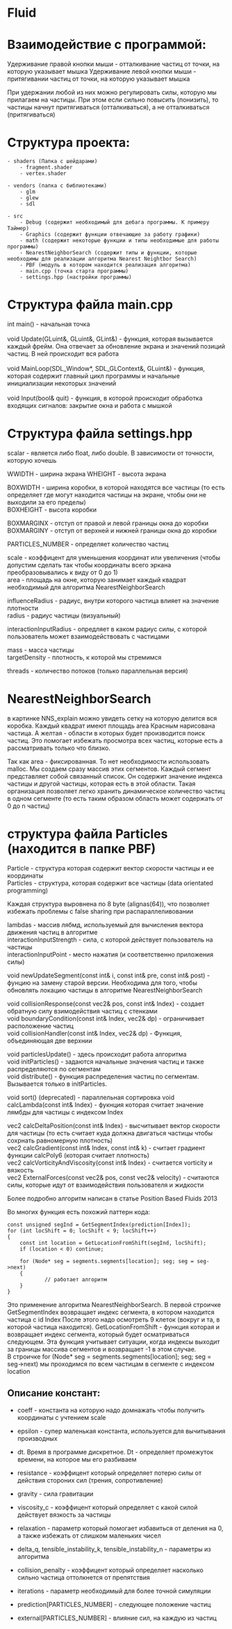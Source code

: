 # Fluid

# Взаимодействие с программой:

Удерживание правой кнопки мыши - отталкивание частиц от точки, на которую указывает мышка
Удерживание левой кнопки мыши - притягивании частиц от точки, на которую указывает мышка

При удержании любой из них можно регулировать силы, которую мы прилагаем на частицы.
При этом если сильно повысить (понизить), то частицы начнут притягиваться (отталкиваться), а не отталкиваться (притягиваться)


# Структура проекта:
    - shaders (Папка с шейдарами)
        - fragment.shader
        - vertex.shader

    - vendors (папка с библиотеками)
        - glm
        - glew
        - sdl
        
    - src
        - Debug (содержит необходимый для дебага программы. К примеру Таймер)
        - Graphics (содержит функции отвечающие за работу графики)
        - math (содержит некоторые функции и типы необходимые для работы программы)
        - NearestNeighborSearch (содержит типы и функции, которые необходимы для реализации алгоритма Nearest Neightbor Search)
        - PBF (модуль в котором находится реализация алгоритма)
        - main.cpp (точка старта программы)
        - settings.hpp (настройки программы)

# Структура файла main.cpp

int main() - начальная точка</br></br>
void Update(GLuint&, GLuint&, GLint&) - функция, которая вызывается каждый фрейм. Она отвечает за обновление экрана и значений позиций частиц. В ней происходит вся работа</br></br>
void MainLoop(SDL_Window*, SDL_GLContext&, GLuint&) - функция, которая содержит главный цикл программы и начальные инициализации некоторых значений</br></br>
void Input(bool& quit) - функция, в которой происходит обработка входящих сигналов: закрытие окна и работа с мышкой</br>

# Структура файла settings.hpp

scalar - является либо float, либо double. В зависимости от точности, которую хочешь

WWIDTH - ширина экрана
WHEIGHT - высота экрана

BOXWIDTH - ширина коробки, в которой находятся все частицы (то есть определяет где могут находится частицы на экране, чтобы они не выходили за его пределы)</br>
BOXHEIGHT - высота коробки

BOXMARGINX - отступ от правой и левой границы окна до коробки</br>
BOXMARGINY - отступ от верхней и нижней границы окна до коробки

PARTICLES_NUMBER - определяет количество частиц

scale - коэффицент для уменьшения координат или увеличения (чтобы допустим сделать так чтобы координаты всего эркана преобразовывались к виду от 0 до 1)</br>
area - площадь на окне, которую занимает каждый квадрат необходимый для алгоритма NearestNeighborSearch

influenceRadius - радиус, внутри которого частица влияет на значение плотности</br>
radius - радиус частицы (визуальный)

interactionInputRadius - опредляет в каком радиус силы, с которой пользователь может взаимодействовать с частицами

mass - масса частицы</br>
targetDensity - плотность, к которой мы стремимся

threads - количество потоков (только параллельная версия)

# NearestNeighborSearch

в картинке NNS_explain можно увидеть сетку на которую делится вся коробка. Каждый квадрат имеют площадь area
Красным нарисована частица. А желтая - области в которых будет производится поиск частиц. Это помогает избежать просмотра всех частиц, которые есть
а рассматривать только что близко.

Так как area - фиксированная. То нет необходимости использовать malloc. Мы создаем сразу массив этих сегментов. Каждый сегмент представляет собой связанный список.
Он содержит значение индекса частицы и другой частицы, которая есть в этой области. Такая организация позволяет легко хранить динамическое количество частиц в одном
сегменте (то есть таким образом область может содержать от 0 до n частиц)

# структура файла Particles (находится в папке PBF)

Particle - структура которая содержит вектор скорости частицы и ее координаты</br>
Particles - структура, которая содержит все частицы (data orientated programming)

Каждая структура выровнена по 8 byte (alignas(64)), что позволяет избежать проблемы с false sharing при распараллеливовании

lambdas - массив лябмд, используемый для вычисления вектора движения частиц в алгоритме</br>
interactionInputStrength - сила, с которой действует пользователь на частицы</br>
interactionInputPoint - место нажатия (и соответственно приложения силы)

void newUpdateSegment(const int& i, const int& pre, const int& post) - фунцию на замену старой версии. Необходима для того, чтобы обновлять локацию частицы в алгоритме NearestNeighborSearch
    
void collisionResponse(const vec2& pos, const int& Index) - создает обратную силу взимодействия частиц с стенками</br>
void boundaryCondition(const int& Index, vec2& dp) - ограничивает расположение частиц</br>
void collisionHandler(const int& Index, vec2& dp) - Функция, объединяющая две верхнии

void particlesUpdate() - здесь происходит работа алгоритма</br>
void initParticles() - задаются начальные значения частиц и также распределяются по сегментам</br>
void distribute() - функция распределения частиц по сегментам. Вызывается только в initParticles.

void sort() (deprecated) - параллельная сортировка
void calcLambda(const int& Index) - фукнция которая считает значение лямбды для частицы с индексом Index

vec2 calcDeltaPosition(const int& Index) - высчитывает вектор скорости для частицы (то есть считает куда должна двигаться частицы чтобы сохрнать равномерную плотность)</br>
vec2 calcGradient(const int& Index, const int& k) - считает градиент функции calcPoly6 (которая считает плотность)</br>
vec2 calcVorticityAndViscosity(const int& Index) - считается vorticity и вязкость</br>
vec2 ExternalForces(const vec2& pos, const vec2& velocity) - считаются силы, которые идут от взаимодействия пользователя и жидкости

Более подробно алгоритм написан в статье Position Based Fluids 2013

Во многих функция есть похожий паттерн кода:
```
const unsigned segInd = GetSegmentIndex(prediction[Index]);
for (int locShift = 0; locShift < 9; locShift++)
{
	const int location = GetLocationFromShift(segInd, locShift);
	if (location < 0) continue;

	for (Node* seg = segments.segments[location]; seg; seg = seg->next)
	{
			// работает алгоритм
	}
}
```
Это применение алгоритма NearestNeighborSearch. В первой строичке GetSegmentIndex возвращает индекс сегмента, в котором находится частица с id Index
После этого надо осмотреть 9 клеток (вокруг и та, в которой частица находится). GetLocationFromShift - функция которая и возвращает индекс сегмента, который
будет осматриваться следующем. Эта функция учитывает ситуации, когда индексы выходит за границы массива сегментов и возвращает -1 в этом случае.</br>
В строичке for (Node* seg = segments.segments[location]; seg; seg = seg->next) мы проходимся по всем частицам в сегменте с индексом location

## Описание констант:
    
- coeff - константа на которую надо домнажать чтобы получить координаты с учтением scale
- epsilon - супер маленькая константа, используется для вычитывания производных
- dt. Время в программе дискретное. Dt - определяет промежуток времени, на которое мы его разбиваем
- resistance - коэффицент который определяет потерю силы от действия стороних сил (трения, сопротивление)
- gravity - сила гравитации
- viscosity_c - коэффицент который определяет с какой силой действует вязкость за частицы
- relaxation - параметр который помогает избавиться от деления на 0, а также избежать от слишком маленьких чисел
- delta_q, tensible_instability_k, tensible_instability_n - параметры из алгоритма
- collision_penalty - коэффицент который определяет насколько сильно частица оттолкнется от препятствия
- iterations - параметр необходимый для более точной симуляции

- prediction[PARTICLES_NUMBER] - следующее положение частиц
- external[PARTICLES_NUMBER] - влияние сил, на каждую из частиц